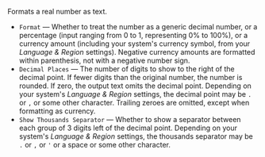 Formats a real number as text.

   - `Format` — Whether to treat the number as a generic decimal number, or a percentage (input ranging from 0 to 1, representing 0% to 100%), or a currency amount (including your system's currency symbol, from your _Language & Region_ settings). Negative currency amounts are formatted within parenthesis, not with a negative number sign. 
   - `Decimal Places` — The number of digits to show to the right of the decimal point. If fewer digits than the original number, the number is rounded. If zero, the output text omits the decimal point.  Depending on your system's _Language & Region_ settings, the decimal point may be `.` or `,` or some other character.  Trailing zeroes are omitted, except when formatting as currency.
   - `Show Thousands Separator` — Whether to show a separator between each group of 3 digits left of the decimal point.  Depending on your system's _Language & Region_ settings, the thousands separator may be `.` or `,` or `'` or a space or some other character.
